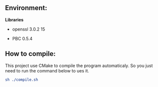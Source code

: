<!--
 * @Author: orgaworl
 * @Email: orgaworl@outlook.com
 * @Date: 2024-02-18 16:20:23
-->
## Environment:

**Libraries**

- openssl 3.0.2 15

- PBC     0.5.4

## How to compile:

This project use CMake to compile the program automaticaly.
So you just need to run the command below to ues it.

``` cmake
sh ./compile.sh
```


